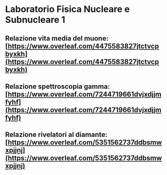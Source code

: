 # Laboratorio Fisica Nucleare e Subnucleare 1

## Relazione vita media del muone: [https://www.overleaf.com/4475583827jtctvcpbyxkh](https://www.overleaf.com/4475583827jtctvcpbyxkh)

## Relazione spettroscopia gamma: [https://www.overleaf.com/7244719661dvjxdjjmfyhf](https://www.overleaf.com/7244719661dvjxdjjmfyhf)

## Relazione rivelatori al diamante: [https://www.overleaf.com/5351562737ddbsmwxpjjnj](https://www.overleaf.com/5351562737ddbsmwxpjjnj)